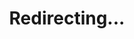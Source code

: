 ---
title: Redirecting...
layout: redirect
sitemap: false
permalink: /hall_of_fame
redirect_to: /results/hall_of_fame
---
